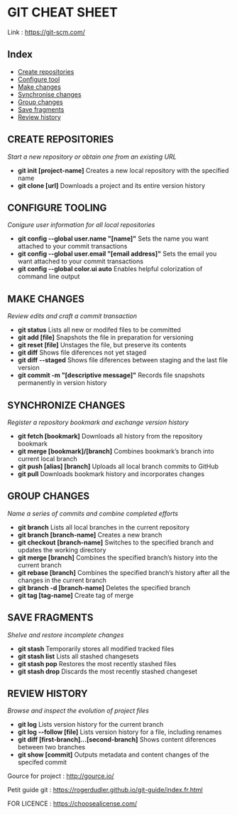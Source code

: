 # GIT CHEAT SHEET

Link : https://git-scm.com/

## Index

* [Create repositories](#createRepo)
* [Configure tool](#confTool)
* [Make changes](#makeChange)
* [Synchronise changes](#syncChanges)
* [Group changes](#groupChanges)
* [Save fragments](#saveFrag)
* [Review history](#revHistory)

##  
##  

## CREATE REPOSITORIES <a id=createRepo></a>

*Start a new repository or obtain one from an existing URL*
- **git init [project-name]** Creates a new local repository with the specified name
- **git clone [url]** Downloads a project and its entire version history


## CONFIGURE TOOLING <a id=confTool></a>

*Conigure user information for all local repositories*
- **git config --global user.name "[name]"** Sets the name you want attached to your commit transactions
- **git config --global user.email "[email address]"** Sets the email you want attached to your commit transactions
- **git config --global color.ui auto** Enables helpful colorization of command line output


## MAKE CHANGES <a id=makeChange></a>

*Review edits and craft a commit transaction*
- **git status** Lists all new or modifed files to be committed
- **git add [file]** Snapshots the file in preparation for versioning
- **git reset [file]** Unstages the file, but preserve its contents
- **git diff** Shows file diferences not yet staged
- **git diff --staged** Shows file diferences between staging and the last file version
- **git commit -m "[descriptive message]"** Records file snapshots permanently in version history


## SYNCHRONIZE CHANGES <a id=syncChanges></a>

*Register a repository bookmark and exchange version history*
- **git fetch [bookmark]** Downloads all history from the repository bookmark
- **git merge [bookmark]/[branch]** Combines bookmark’s branch into current local branch
- **git push [alias] [branch]** Uploads all local branch commits to GitHub
- **git pull** Downloads bookmark history and incorporates changes


## GROUP CHANGES <a id=groupChanges></a>

*Name a series of commits and combine completed efforts*
- **git branch** Lists all local branches in the current repository
- **git branch [branch-name]** Creates a new branch
- **git checkout [branch-name]** Switches to the specified branch and updates the working directory
- **git merge [branch]** Combines the specified branch’s history into the current branch
- **git rebase [branch]** Combines the specified branch’s history after all the changes in the current branch
- **git branch -d [branch-name]** Deletes the specified branch
- **git tag [tag-name]** Create tag of merge


## SAVE FRAGMENTS <a id=saveFrag></a>

*Shelve and restore incomplete changes*
- **git stash** Temporarily stores all modified tracked files
- **git stash list** Lists all stashed changesets
- **git stash pop** Restores the most recently stashed files
- **git stash drop** Discards the most recently stashed changeset


## REVIEW HISTORY <a id=revHistory></a>

*Browse and inspect the evolution of project files*
- **git log** Lists version history for the current branch
- **git log --follow [file]** Lists version history for a file, including renames
- **git diff [first-branch]...[second-branch]** Shows content diferences between two branches
- **git show [commit]** Outputs metadata and content changes of the specifed commit

Gource for project : http://gource.io/

Petit guide git : https://rogerdudler.github.io/git-guide/index.fr.html

FOR LICENCE : https://choosealicense.com/